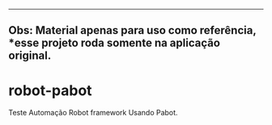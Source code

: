 
-------------------------------------------------------------------------------------------------------------
Obs:  Material apenas para uso como referência, *esse projeto roda somente na aplicação original.
-------------------------------------------------------------------------------------------------------------

# robot-pabot
Teste Automação Robot framework Usando Pabot.
